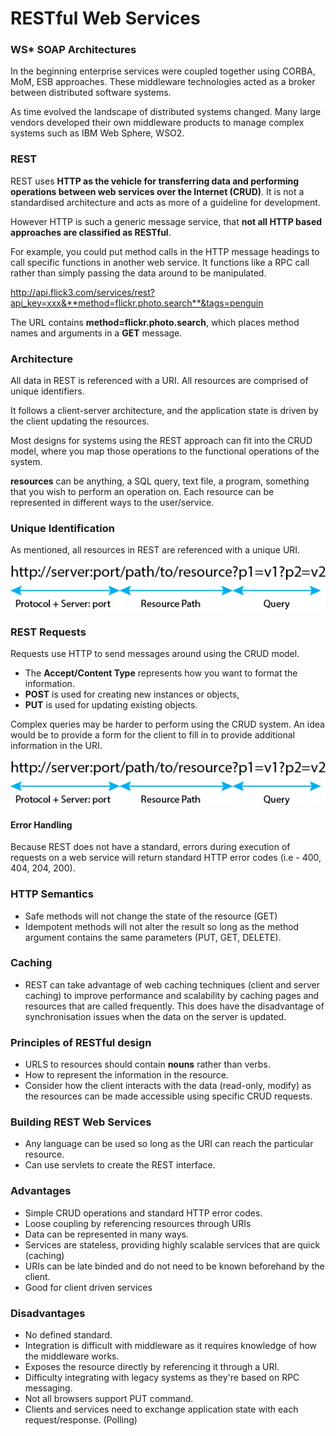# RESTful Web Services

### WS* SOAP Architectures

In the beginning enterprise services were coupled together using CORBA, MoM, ESB approaches. These middleware technologies acted as a broker between distributed software systems.

As time evolved the landscape of distributed systems changed. Many large vendors developed their own middleware products to manage complex systems such as IBM Web Sphere, WSO2.

### REST

REST uses **HTTP as the vehicle for transferring data and performing operations between web services over the Internet (CRUD)**. It is not a standardised architecture and acts as more of a guideline for development.

However HTTP is such a generic message service, that **not all HTTP based approaches are classified as RESTful**. 

For example, you could put method calls in the HTTP message headings to call specific functions in another web service. It functions like a RPC call rather than simply passing the data around to be manipulated.

http://api.flick3.com/services/rest?api_key=xxx&**method=flickr.photo.search**&tags=penguin

The URL contains **method=flickr.photo.search**, which places method names and arguments in a **GET** message.

### Architecture

All data in REST is referenced with a URI. All resources are comprised of unique identifiers.

It follows a client-server architecture, and the application state is driven by the client updating the resources.

Most designs for systems using the REST approach can fit into the CRUD model, where you map those operations to the functional operations of the system.

**resources** can be anything, a SQL query, text file, a program, something that you wish to perform an operation on. Each resource can be represented in different ways to the user/service.

### Unique Identification

As mentioned, all resources in REST are referenced with a unique URI.

![alt text][logo]

[logo]: https://github.com/szeyick/webApplicationArchitectures/blob/master/RESTfulWebServices/resources/RESTUri.png "Unique URI References"

### REST Requests

Requests use HTTP to send messages around using the CRUD model.

- The **Accept/Content Type** represents how you want to format the information.
- **POST** is used for creating new instances or objects,
- **PUT** is used for updating existing objects.

Complex queries may be harder to perform using the CRUD system. An idea would be to provide a form for the client to fill in to provide additional information in the URI.

![alt text][logo]

[logo]: https://github.com/szeyick/webApplicationArchitectures/blob/master/RESTfulWebServices/resources/RESTInterface.png "REST provides uniform interfaces"

#### Error Handling

Because REST does not have a standard, errors during execution of requests on a web service will return standard HTTP error codes (i.e - 400, 404, 204, 200).

### HTTP Semantics

- Safe methods will not change the state of the resource (GET)
- Idempotent methods will not alter the result so long as the method argument contains the same parameters (PUT, GET, DELETE).

### Caching

- REST can take advantage of web caching techniques (client and server caching) to improve performance and scalability by caching pages and resources that are called frequently. This does have the disadvantage of synchronisation issues when the data on the server is updated.

### Principles of RESTful design

- URLS to resources should contain **nouns** rather than verbs.
- How to represent the information in the resource.
- Consider how the client interacts with the data (read-only, modify) as the resources can be made accessible using specific CRUD requests.

### Building REST Web Services

- Any language can be used so long as the URI can reach the particular resource.
- Can use servlets to create the REST interface.

### Advantages

- Simple CRUD operations and standard HTTP error codes.
- Loose coupling by referencing resources through URIs
- Data can be represented in many ways.
- Services are stateless, providing highly scalable services that are quick (caching)
- URIs can be late binded and do not need to be known beforehand by the client.
- Good for client driven services

### Disadvantages

- No defined standard.
- Integration is difficult with middleware as it requires knowledge of how the middleware works.
- Exposes the resource directly by referencing it through a URI.
- Difficulty integrating with legacy systems as they're based on RPC messaging.
- Not all browsers support PUT command.
- Clients and services need to exchange application state with each request/response. (Polling)
